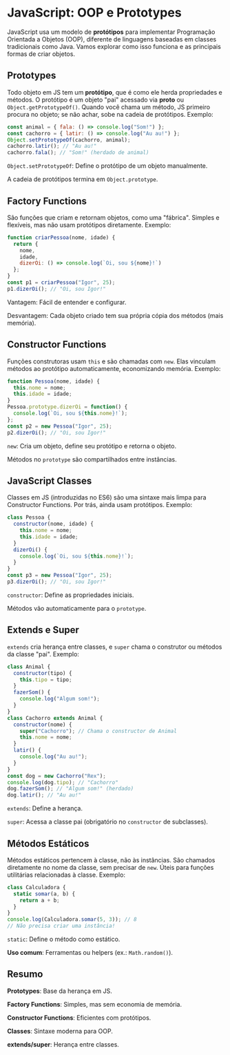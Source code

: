 # JavaScript: OOP e Prototypes
JavaScript usa um modelo de **protótipos** para implementar Programação Orientada a Objetos (OOP), diferente de linguagens baseadas em classes tradicionais como Java. Vamos explorar como isso funciona e as principais formas de criar objetos.

## Prototypes
Todo objeto em JS tem um **protótipo**, que é como ele herda propriedades e métodos. O protótipo é um objeto "pai" acessado via __proto__ ou `Object.getPrototypeOf()`. Quando você chama um método, JS primeiro procura no objeto; se não achar, sobe na cadeia de protótipos.
Exemplo:
```javascript
const animal = { fala: () => console.log("Som!") };
const cachorro = { latir: () => console.log("Au au!") };
Object.setPrototypeOf(cachorro, animal);
cachorro.latir(); // "Au au!"
cachorro.fala(); // "Som!" (herdado de animal)
```
`Object.setPrototypeOf`: Define o protótipo de um objeto manualmente.

A cadeia de protótipos termina em `Object.prototype`.

## Factory Functions
São funções que criam e retornam objetos, como uma "fábrica". Simples e flexíveis, mas não usam protótipos diretamente.
Exemplo:
```javascript
function criarPessoa(nome, idade) {
  return {
    nome,
    idade,
    dizerOi: () => console.log(`Oi, sou ${nome}!`)
  };
}
const p1 = criarPessoa("Igor", 25);
p1.dizerOi(); // "Oi, sou Igor!"
```
Vantagem: Fácil de entender e configurar.

Desvantagem: Cada objeto criado tem sua própria cópia dos métodos (mais memória).

## Constructor Functions
Funções construtoras usam `this` e são chamadas com `new`. Elas vinculam métodos ao protótipo automaticamente, economizando memória.
Exemplo:
```javascript
function Pessoa(nome, idade) {
  this.nome = nome;
  this.idade = idade;
}
Pessoa.prototype.dizerOi = function() {
  console.log(`Oi, sou ${this.nome}!`);
};
const p2 = new Pessoa("Igor", 25);
p2.dizerOi(); // "Oi, sou Igor!"
```
`new`: Cria um objeto, define seu protótipo e retorna o objeto.

Métodos no `prototype` são compartilhados entre instâncias.

## JavaScript Classes
Classes em JS (introduzidas no ES6) são uma sintaxe mais limpa para Constructor Functions. Por trás, ainda usam protótipos.
Exemplo:
```javascript
class Pessoa {
  constructor(nome, idade) {
    this.nome = nome;
    this.idade = idade;
  }
  dizerOi() {
    console.log(`Oi, sou ${this.nome}!`);
  }
}
const p3 = new Pessoa("Igor", 25);
p3.dizerOi(); // "Oi, sou Igor!"
```
`constructor`: Define as propriedades iniciais.

Métodos vão automaticamente para o `prototype`.

## Extends e Super
`extends` cria herança entre classes, e `super` chama o construtor ou métodos da classe "pai".
Exemplo:
```javascript
class Animal {
  constructor(tipo) {
    this.tipo = tipo;
  }
  fazerSom() {
    console.log("Algum som!");
  }
}
class Cachorro extends Animal {
  constructor(nome) {
    super("Cachorro"); // Chama o constructor de Animal
    this.nome = nome;
  }
  latir() {
    console.log("Au au!");
  }
}
const dog = new Cachorro("Rex");
console.log(dog.tipo); // "Cachorro"
dog.fazerSom(); // "Algum som!" (herdado)
dog.latir(); // "Au au!"
```
`extends`: Define a herança.

`super`: Acessa a classe pai (obrigatório no `constructor` de subclasses).

## Métodos Estáticos
Métodos estáticos pertencem à classe, não às instâncias. São chamados diretamente no nome da classe, sem precisar de `new`. Úteis para funções utilitárias relacionadas à classe.
Exemplo:
```javascript
class Calculadora {
  static somar(a, b) {
    return a + b;
  }
}
console.log(Calculadora.somar(5, 3)); // 8
// Não precisa criar uma instância!
```
`static`: Define o método como estático.

**Uso comum**: Ferramentas ou helpers (ex.: `Math.random()`).



## Resumo
**Prototypes**: Base da herança em JS.

**Factory Functions**: Simples, mas sem economia de memória.

**Constructor Functions**: Eficientes com protótipos.

**Classes**: Sintaxe moderna para OOP.

**extends/super**: Herança entre classes.

